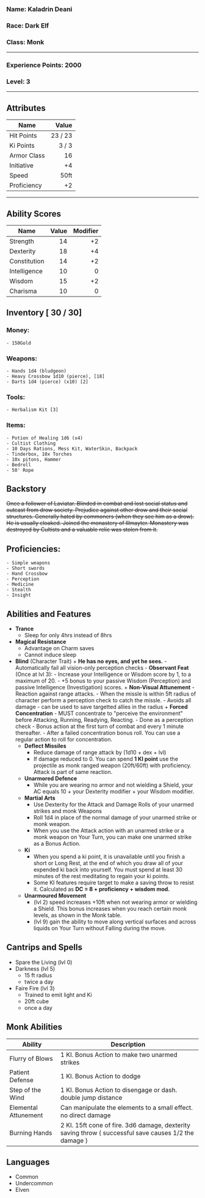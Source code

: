 ### Name: Kaladrin Deani
### Race: Dark Elf
### Class: Monk
--- 
### Experience Points: 2000
### Level: 3
---
## Attributes
| Name | Value |
|--|-:|
| Hit Points | 23 / 23 |
| Ki Points | 3 / 3 |
| Armor Class | 16 | 
| Initiative | +4 |
| Speed | 50ft |
| Proficiency | +2 |
---
## Ability Scores 
| Name | Value | Modifier |
|--|--:|--:|
| Strength | 14 | +2 |
| Dexterity | 18 | +4 |
| Constitution | 14 | +2 |
| Intelligence | 10 | 0 |
| Wisdom | 15 | +2 |
| Charisma | 10 | 0 |

## Inventory [ 30 / 30]
### Money: 
    - 150Gold 
### Weapons:
    - Hands 1d4 (bludgeon)
    - Heavy Crossbow 1d10 (pierce), [18]
    - Darts 1d4 (pierce) (x10) [2]
### Tools:
    - Herbalism Kit [3]
### Items:
    - Potion of Healing 1d6 (x4)
    - Cultist Clothing
    - 10 Days Rations, Mess Kit, WaterSkin, Backpack
    - Tinderbox, 10x Torches
    - 10x pitons, Hammer
    - Bedroll
    - 50' Rope

## Backstory
~~Once a follower of Laviatar. Blinded in combat and lost social status and outcast from drow society. Prejudice against other drow and their social structures. Generally hated by commoners (when they see him as a drow). He is usually cloaked. Joined the monastery of Illmayter. Monastery was destroyed by Cultists and a valuable relic was stolen from it.~~

## Proficiencies:
    - Simple weapons
    - Short swords
    - Hand Crossbow
    - Perception
    - Medicine
    - Stealth
    - Insight

## Abilities and Features
- **Trance**
    + Sleep for only 4hrs instead of 8hrs
- **Magical Resistance**
    + Advantage on Charm saves
    + Cannot induce sleep
- **Blind** (Character Trait)
        + **He has no eyes, and yet he sees.**
            - Automatically fail all vision-only perception checks
            - **Observant Feat** (Once at lvl 3):
                - Increase your Intelligence or Wisdom score by 1, to a maximum of 20.
                - +5 bonus to your passive Wisdom (Perception) and passive Intelligence (Investigation) scores.
        + **Non-Visual Attunement**
            - Reaction against range attacks.
            - When the missle is within 5ft radius of character perform a perception check to catch the missle. 
            - Avoids all damage
            - can be used to save targetted allies in the radius
        + **Forced Concentration**
            - MUST concentrate to "perceive the environment" before Attacking, Running, Readying, Reacting.
            - Done as a perception check 
            - Bonus action at the first turn of combat and every 1 minute thereafter.
            - After a failed concentration bonus roll. You can use a regular action to roll for concentration.
    + **Deflect Missiles**
        + Reduce damage of range attack by (1d10 + dex + lvl)
        + If damage reduced to 0. You can spend **1 KI point** use the projectile as monk ranged weapon (20ft/60ft) with proficiency. Attack is part of same reaction.
    + **Unarmored Defence**
        - While you are wearing no armor and not wielding a Shield, your AC equals 10 + your Dexterity modifier + your Wisdom modifier.
    + **Martial Arts**
        - Use Dexterity for the Attack and Damage Rolls of your unarmed strikes and monk Weapons
        - Roll 1d4 in place of the normal damage of your unarmed strike or monk weapon.
        - When you use the Attack action with an unarmed strike or a monk weapon on Your Turn, you can make one unarmed strike as a Bonus Action.
    + **Ki**
        - When you spend a ki point, it is unavailable until you finish a short or Long Rest, at the end of which you draw all of your expended ki back into yourself. You must spend at least 30 minutes of the rest meditating to regain your ki points.
        - Some KI features require target to make a saving throw to resist it. Calculated as __DC = 8 + proficiency + wisdom mod.__
    + **Unarmoured Movement**
        - (lvl 2) speed increases +10ft when not wearing armor or wielding a Shield. This bonus increases when you reach certain monk levels, as shown in the Monk table.
        - (lvl 9) gain the ability to move along vertical surfaces and across liquids on Your Turn without Falling during the move.

## Cantrips and Spells
- Spare the Living (lvl 0) 
- Darkness (lvl 5)
    + 15 ft radius
    + twice a day
- Faire Fire (lvl 3)
    + Trained to emit light and Ki
    + 20ft cube
    + once a day

## Monk Abilities ##
| Ability | Description |
|--|--|
| Flurry of Blows | 1 KI. Bonus Action to make two unarmed strikes |
| Patient Defense | 1 KI. Bonus Action to dodge |
| Step of the Wind | 1 KI. Bonus Action to disengage or dash. double jump distance |
| Elemental Attunement | Can manipulate the elements to a small effect. no direct damage |
| Burning Hands | 2 KI. 15ft cone of fire. 3d6 damage, dexterity saving throw ( successful save causes 1/2 the damage ) |



## Languages
- Common
- Undercommon
- Elven
